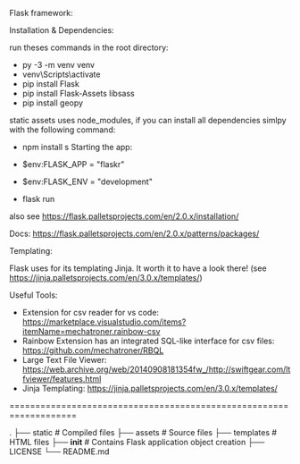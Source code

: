 Flask framework:

Installation & Dependencies:

  run theses commands in the root directory:

  - py -3 -m venv venv
  - venv\Scripts\activate
  - pip install Flask
  - pip install Flask-Assets libsass
  - pip install geopy
   
  static assets uses node_modules, if you can install all 
  dependencies simlpy with the following command:

  - npm install 
s
Starting the app:

  - $env:FLASK_APP = "flaskr"  
  - $env:FLASK_ENV = "development"
  - flask run

  also see https://flask.palletsprojects.com/en/2.0.x/installation/
 
  Docs: https://flask.palletsprojects.com/en/2.0.x/patterns/packages/

Templating:

  Flask uses for its templating Jinja. It worth it to have a look
  there! (see https://jinja.palletsprojects.com/en/3.0.x/templates/)

Useful Tools: 

  - Extension for csv reader for vs code: https://marketplace.visualstudio.com/items?itemName=mechatroner.rainbow-csv
  - Rainbow Extension has an integrated SQL-like interface for csv files: https://github.com/mechatroner/RBQL
  - Large Text File Viewer: https://web.archive.org/web/20140908181354fw_/http://swiftgear.com/ltfviewer/features.html
  - Jinja Templating: https://jinja.palletsprojects.com/en/3.0.x/templates/

===================================================================

.
├── static                   # Compiled files
├── assets                   # Source files 
├── templates                # HTML files
├── __init__                 # Contains Flask application object creation
├── LICENSE
└── README.md

